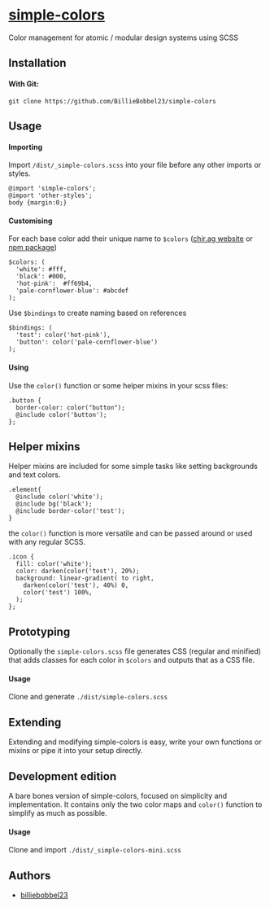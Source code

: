 # [simple-colors](https://github.com/BillieBobbel23/simple-colors)
Color management for atomic / modular design systems using SCSS

## Installation

#### With Git:
```git clone https://github.com/BillieBobbel23/simple-colors```

## Usage

#### Importing

Import ```/dist/_simple-colors.scss``` into your file before any other imports or styles.
```
@import 'simple-colors';
@import 'other-styles';
body {margin:0;}
```

#### Customising

For each base color add their unique name to ```$colors``` ([chir.ag website](http://chir.ag/projects/name-that-color/#6195ED) or [npm package](https://www.npmjs.com/package/namethatcolor))
```
$colors: (
  'white': #fff,
  'black': #000,
  'hot-pink':  #ff69b4,
  'pale-cornflower-blue': #abcdef
);
```
Use ```$bindings``` to create naming based on references
```
$bindings: (
  'test': color('hot-pink'),
  'button': color('pale-cornflower-blue')
);
```
#### Using
Use the ```color()``` function or some helper mixins in your scss files:
```
.button {
  border-color: color("button");
  @include color('button');
};
```
## Helper mixins

Helper mixins are included for some simple tasks like setting backgrounds and text colors.
```
.element{
  @include color('white');
  @include bg('black');
  @include border-color('test');
}
```
the ```color()``` function is more versatile and can be passed around or used with any regular SCSS.
```
.icon {
  fill: color('white');
  color: darken(color('test'), 20%);
  background: linear-gradient( to right,
    darken(color('test'), 40%) 0,
    color('test') 100%,
  );
};
```

## Prototyping

Optionally the ```simple-colors.scss``` file generates CSS (regular and minified) that adds classes for each color in ```$colors``` and outputs that as a CSS file.

#### Usage

Clone and generate ```./dist/simple-colors.scss```


## Extending

Extending and modifying simple-colors is easy, write your own functions or mixins or pipe it into your setup directly.

## Development edition

A bare bones version of simple-colors, focused on simplicity and implementation.
It  contains only the two color maps and ```color()``` function to simplify as much as possible.

#### Usage

Clone and import ```./dist/_simple-colors-mini.scss```

## Authors

* [billiebobbel23](https://github.com/BillieBobbel23/)
